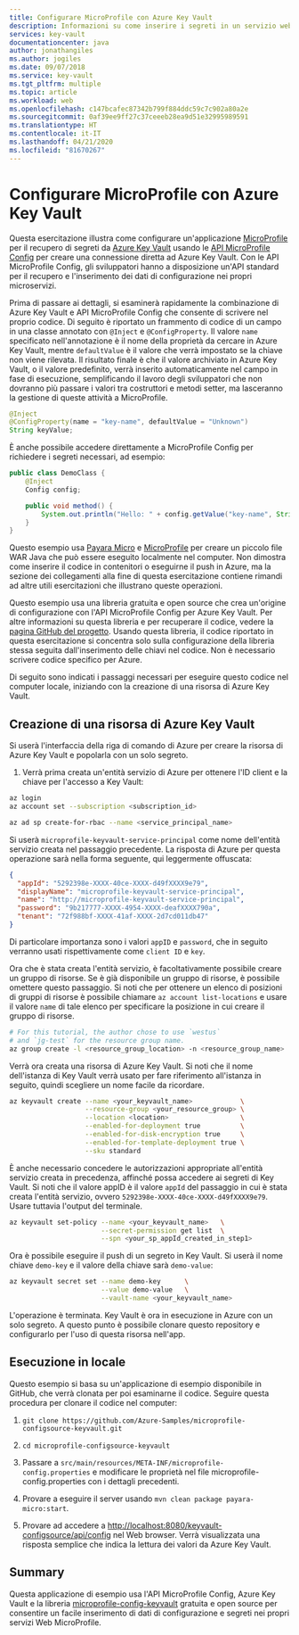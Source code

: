 ```yaml
---
title: Configurare MicroProfile con Azure Key Vault
description: Informazioni su come inserire i segreti in un servizio web MicroProfile con Azure Key Vault
services: key-vault
documentationcenter: java
author: jonathangiles
ms.author: jogiles
ms.date: 09/07/2018
ms.service: key-vault
ms.tgt_pltfrm: multiple
ms.topic: article
ms.workload: web
ms.openlocfilehash: c147bcafec87342b799f884ddc59c7c902a80a2e
ms.sourcegitcommit: 0af39ee9ff27c37ceeeb28ea9d51e32995989591
ms.translationtype: HT
ms.contentlocale: it-IT
ms.lasthandoff: 04/21/2020
ms.locfileid: "81670267"
---
```

# <a name="configure-microprofile-with-azure-key-vault"></a>Configurare MicroProfile con Azure Key Vault

Questa esercitazione illustra come configurare un'applicazione [MicroProfile](http://microprofile.io) per il recupero di segreti da [Azure Key Vault](https://azure.microsoft.com/services/key-vault/) usando le [API MicroProfile Config](https://microprofile.io/project/eclipse/microprofile-config) per creare una connessione diretta ad Azure Key Vault. Con le API MicroProfile Config, gli sviluppatori hanno a disposizione un'API standard per il recupero e l'inserimento dei dati di configurazione nei propri microservizi.

Prima di passare ai dettagli, si esaminerà rapidamente la combinazione di Azure Key Vault e API MicroProfile Config che consente di scrivere nel proprio codice. Di seguito è riportato un frammento di codice di un campo in una classe annotato con `@Inject` e `@ConfigProperty`. Il valore `name` specificato nell'annotazione è il nome della proprietà da cercare in Azure Key Vault, mentre `defaultValue` è il valore che verrà impostato se la chiave non viene rilevata. Il risultato finale è che il valore archiviato in Azure Key Vault, o il valore predefinito, verrà inserito automaticamente nel campo in fase di esecuzione, semplificando il lavoro degli sviluppatori che non dovranno più passare i valori tra costruttori e metodi setter, ma lasceranno la gestione di queste attività a MicroProfile.

```java
@Inject
@ConfigProperty(name = "key-name", defaultValue = "Unknown")
String keyValue;
```

È anche possibile accedere direttamente a MicroProfile Config per richiedere i segreti necessari, ad esempio:

```java
public class DemoClass {
    @Inject
    Config config;

    public void method() {
        System.out.println("Hello: " + config.getValue("key-name", String.class));
    }
}
```

Questo esempio usa [Payara Micro](https://www.payara.fish/payara_micro) e [MicroProfile](https://microprofile.io/) per creare un piccolo file WAR Java che può essere eseguito localmente nel computer. Non dimostra come inserire il codice in contenitori o eseguirne il push in Azure, ma la sezione dei collegamenti alla fine di questa esercitazione contiene rimandi ad altre utili esercitazioni che illustrano queste operazioni.

Questo esempio usa una libreria gratuita e open source che crea un'origine di configurazione con l'API MicroProfile Config per Azure Key Vault. Per altre informazioni su questa libreria e per recuperare il codice, vedere la [pagina GitHub del progetto](https://github.com/Azure/azure-microprofile/tree/master/microprofile-config-keyvault). Usando questa libreria, il codice riportato in questa esercitazione si concentra solo sulla configurazione della libreria stessa seguita dall'inserimento delle chiavi nel codice. Non è necessario scrivere codice specifico per Azure.

Di seguito sono indicati i passaggi necessari per eseguire questo codice nel computer locale, iniziando con la creazione di una risorsa di Azure Key Vault.

## <a name="creating-an-azure-key-vault-resource"></a>Creazione di una risorsa di Azure Key Vault

Si userà l'interfaccia della riga di comando di Azure per creare la risorsa di Azure Key Vault e popolarla con un solo segreto.

1. Verrà prima creata un'entità servizio di Azure per ottenere l'ID client e la chiave per l'accesso a Key Vault:

```bash
az login
az account set --subscription <subscription_id>

az ad sp create-for-rbac --name <service_principal_name>
```

Si userà `microprofile-keyvault-service-principal` come nome dell'entità servizio creata nel passaggio precedente. La risposta di Azure per questa operazione sarà nella forma seguente, qui leggermente offuscata:

```json
{
  "appId": "5292398e-XXXX-40ce-XXXX-d49fXXXX9e79",
  "displayName": "microprofile-keyvault-service-principal",
  "name": "http://microprofile-keyvault-service-principal",
  "password": "9b217777-XXXX-4954-XXXX-deafXXXX790a",
  "tenant": "72f988bf-XXXX-41af-XXXX-2d7cd011db47"
}
```

Di particolare importanza sono i valori `appID` e `password`, che in seguito verranno usati rispettivamente come `client ID` e `key`.

Ora che è stata creata l'entità servizio, è facoltativamente possibile creare un gruppo di risorse. Se è già disponibile un gruppo di risorse, è possibile omettere questo passaggio. Si noti che per ottenere un elenco di posizioni di gruppi di risorse è possibile chiamare `az account list-locations` e usare il valore `name` di tale elenco per specificare la posizione in cui creare il gruppo di risorse.

```bash
# For this tutorial, the author chose to use `westus`
# and `jg-test` for the resource group name.
az group create -l <resource_group_location> -n <resource_group_name>
```

Verrà ora creata una risorsa di Azure Key Vault. Si noti che il nome dell'istanza di Key Vault verrà usato per fare riferimento all'istanza in seguito, quindi scegliere un nome facile da ricordare.

```bash
az keyvault create --name <your_keyvault_name>            \
                   --resource-group <your_resource_group> \
                   --location <location>                  \
                   --enabled-for-deployment true          \
                   --enabled-for-disk-encryption true     \
                   --enabled-for-template-deployment true \
                   --sku standard
```

È anche necessario concedere le autorizzazioni appropriate all'entità servizio creata in precedenza, affinché possa accedere ai segreti di Key Vault. Si noti che il valore appID è il valore `appId` del passaggio in cui è stata creata l'entità servizio, ovvero `5292398e-XXXX-40ce-XXXX-d49fXXXX9e79`. Usare tuttavia l'output del terminale.

```bash
az keyvault set-policy --name <your_keyvault_name>   \
                       --secret-permission get list  \
                       --spn <your_sp_appId_created_in_step1>
```

Ora è possibile eseguire il push di un segreto in Key Vault. Si userà il nome chiave `demo-key` e il valore della chiave sarà `demo-value`:

```bash
az keyvault secret set --name demo-key      \
                       --value demo-value   \
                       --vault-name <your_keyvault_name>  
```

L'operazione è terminata. Key Vault è ora in esecuzione in Azure con un solo segreto. A questo punto è possibile clonare questo repository e configurarlo per l'uso di questa risorsa nell'app.

## <a name="getting-up-and-running-locally"></a>Esecuzione in locale

Questo esempio si basa su un'applicazione di esempio disponibile in GitHub, che verrà clonata per poi esaminarne il codice. Seguire questa procedura per clonare il codice nel computer:

1. `git clone https://github.com/Azure-Samples/microprofile-configsource-keyvault.git`

1. `cd microprofile-configsource-keyvault`

1. Passare a `src/main/resources/META-INF/microprofile-config.properties` e modificare le proprietà nel file microprofile-config.properties con i dettagli precedenti.

1. Provare a eseguire il server usando `mvn clean package payara-micro:start`.

1. Provare ad accedere a [http://localhost:8080/keyvault-configsource/api/config](http://localhost:8080/keyvault-configsource/api/config) nel Web browser. Verrà visualizzata una risposta semplice che indica la lettura dei valori da Azure Key Vault.

## <a name="summary"></a>Summary

Questa applicazione di esempio usa l'API MicroProfile Config, Azure Key Vault e la libreria [microprofile-config-keyvault](https://github.com/Azure/azure-microprofile/tree/master/microprofile-config-keyvault) gratuita e open source per consentire un facile inserimento di dati di configurazione e segreti nei propri servizi Web MicroProfile.
